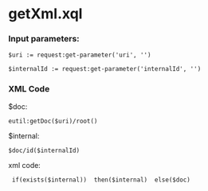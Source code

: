 # getXml.xql
### Input parameters:
```
$uri := request:get-parameter('uri', '')

$internalId := request:get-parameter('internalId', '')
```
### XML Code
$doc:
```
eutil:getDoc($uri)/root()
```
$internal:
```
$doc/id($internalId)
```
xml code:
```
 if(exists($internal))  then($internal)  else($doc)
```


